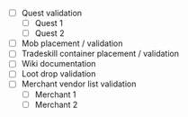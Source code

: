 - [ ] Quest validation
  - [ ] Quest 1
  - [ ] Quest 2
- [ ] Mob placement / validation
- [ ] Tradeskill container placement / validation
- [ ] Wiki documentation
- [ ] Loot drop validation
- [ ] Merchant vendor list validation
  - [ ] Merchant 1
  - [ ] Merchant 2
